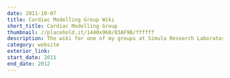 ```yaml
---
date: 2011-10-07
title: Cardiac Modelling Group Wiki
short_title: Cardiac Modelling Group
thumbnail: //placehold.it/1440x960/83AF9B/ffffff
description: The wiki for one of my groups at Simula Research Laboratory.
category: website
exterior_link: 
start_date: 2011
end_date: 2012
---
```

